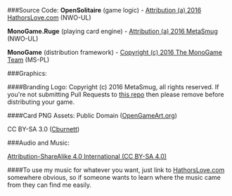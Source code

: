 ###Source Code: 
**OpenSolitaire** (game logic) - [Attribution (a) 2016 HathorsLove.com](https://github.com/theNWO/licensing/blob/master/licenses/NWO-UL) (NWO-UL)

**MonoGame.Ruge** (playing card engine) - [Attribution (a) 2016 MetaSmug](https://github.com/theNWO/licensing/blob/master/licenses/NWO-UL) (NWO-UL)

**MonoGame** (distribution framework) - [Copyright (c) 2016 The MonoGame Team](https://github.com/mono/MonoGame/blob/develop/LICENSE.txt) (MS-PL)

###Graphics:

####Branding Logo:
Copyright (c) 2016 MetaSmug, all rights reserved.  If you're not submitting Pull Requests to [this repo](https://github.com/SoundGoddess/OpenSolitaire/) then please remove before distributing your game.

####Card PNG Assets:
Public Domain ([OpenGameArt.org](http://opengameart.org/content/playing-cards-vector-png))

CC BY-SA 3.0 ([Cburnett](http://en.wikipedia.org/wiki/User:Cburnett))

###Audio and Music: 

[Attribution-ShareAlike 4.0 International (CC BY-SA 4.0)](http://creativecommons.org/licenses/by-sa/4.0/)

####To use my music for whatever you want, just link to [HathorsLove.com](http://HathorsLove.com/) somewhere obvious, so if someone wants to learn where the music came from they can find me easily.
